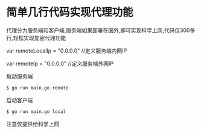 # 简单几行代码实现代理功能

代理分为服务端和客户端,服务端如果部署在国外,即可实现科学上网,代码仅300多行,轻松实现加密代理功能

var remoteLocalIp = "0.0.0.0"   //定义服务端内网IP

var remoteIp = "0.0.0.0"        //定义服务端外网IP


启动服务端

```sh
$ go run main.go remote
```

启动客户端

```sh
$ go run main.go local
```

注意仅提供给科学上网